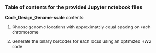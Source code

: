 ### Table of contents for the provided Jupyter notebook files

__Code_Design_Genome-scale__ contents:

1. Choose genomic locations with approximately equal spacing on each chromosome

2. Generate the binary barcodes for each locus using an optimized HW2 code
